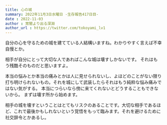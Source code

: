 ```yaml
---
title: 心の城
summary: 2022年11月3日水曜日 -生存報告417日目-
date : 2022-11-03
author : 常闇より出る深淵
author_url : https://twitter.com/tokoyami_lv1
---
```


自分の心を守るための城を建てている人結構いますね。わかりやすく言えば不幸自慢とか。

相手が自分にとって大切な人であればこんな城は壊すしかないです。
それはもう残酷そのものだと思いますよ。

本当の悩みとか本当の痛みとかは人に見せられないし、よほどのことがない限り打ち明けられないもの。それを城にして武装したらそれはもう純粋な悩み痛みではない気がする。
本当につらいなら傍に来てくれないとどうすることもできないから。
まずは壊す所から始めます。

相手の城を壊すということはとてもリスクのあることです。大切な相手であるほど、これで最後かもしれないという覚悟をもって臨みます。それを避けるために社交辞令とかあるし。